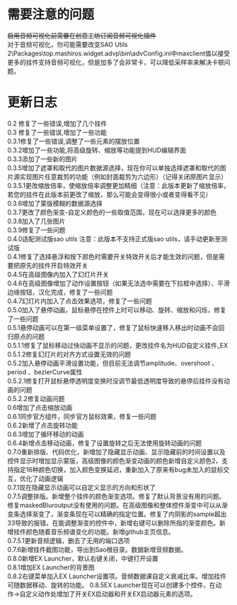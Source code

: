 <h1>需要注意的问题</h1>
<s>启用音频可视化前需要在创意工坊订阅音频可视化插件</s><br>
对于音频可视化，你可能需要改变SAO Utils 2\Packages\top.mashiros.widget.advp\bin\advConfig.ini中maxclient值以接受更多的挂件支持音频可视化，但是加多了会非常卡，可以降低采样率来解决卡顿问题。
<h1>更新日志</h1>
0.2 修复了一些错误,增加了几个挂件<br>
0.3 修复了一些错误,增加了一些功能<br>
0.3.1修复了一些错误,调整了一些元素的摆放位置<br>
0.3.2增加了一些功能,将高级旋转、缩放等功能提到HUD编辑界面<br>
0.3.3添加了一些新的图片<br>
0.3.5增加了遮罩和取代的图片数据源选择，现在你可以单独选择遮罩和取代的图片源实现图片任意裁剪的功能（例如封面裁剪为六边形）（记得关闭原图片显示）<br>
0.3.5.1更改缩放倍率，使缩放倍率调整更加精细（注意：此版本更新了缩放倍率，若您的挂件在此版本前更改了缩放，那么可能会变得很小或者变得看不见）<br>
0.3.6增加了蒙版模糊的数据源选择<br>
0.3.7更改了颜色渐变-自定义颜色的一些取值范围，现在可以选择更多的颜色<br>
0.3.8加入了几张图片<br>
0.3.9修复了一些问题<br>
0.4.0适配测试版sao utils    注意：此版本不支持正式版sao utils，请手动更新至测试版<br>
0.4.1修复了选择悬浮和按下颜色时需要开关特效开关后才能生效的问题，但是需要把原先的挂件开启特效开关<br>
0.4.5在高级图像内加入了幻灯片开关<br>
0.4.6在高级图像增加了动作设置按钮（如果无法选中需要在下拉框中选择）、平滑边缘按钮，汉化完成，修复了一些问题<br>
0.4.7幻灯片内加入了点击效果选项，修复了一些问题<br>
0.5.0加入了悬停动画，鼠标悬停在控件上时可以移动、旋转、缩放和闪烁，修复了一些问题<br>
0.5.1悬停动画可以在第一级菜单设置了，修复了鼠标快速移入移出时动画不会回归原点的问题<br>
0.5.1.1修复了鼠标移动过快动画不显示的问题，更改挂件名为HUD自定义挂件_EX<br>
0.5.1.2修复幻灯片的对齐方式设置无效的问题<br>
0.5.2加入悬停动画平滑设置功能，但目前无法调节amplitude、overshoot 、period 、bezierCurve属性<br>
0.5.2.1修复打开鼠标悬停透明度变换时没调节最低透明度导致的悬停后挂件没有动画的问题<br>
0.5.2.2修复动画问题<br>
0.6增加了点击缩放动画<br>
0.6.1同步官方组件，同步官方鼠标效果，修复一些问题<br>
0.6.2新增了点击旋转功能<br>
0.6.3增加了循环移动的动画<br>
0.6.4新增点击移动动画，修复了设置旋转之后无法使用旋转动画的问题<br>
0.7.0重新排版、代码优化，新增加了隐藏显示动画、显示隐藏前的时间设置以及控件显示时增加显示蒙版，高级图像的颜色渐变动画的颜色新增自定义颜色2，支持指定16种颜色切换，加入颜色变换延迟，重新加入了原来有bug未加入的鼠标交互，优化了动画逻辑<br>
0.7.1现在隐藏显示动画可以自定义显示的方向和形状了<br>
0.7.5调整排版。新增整个挂件的颜色渐变选项。修复了默认背景没有用的问题。修复maskedBluroutput没有使用的问题。在高级图像和整体控件渐变中可以从渐变条选择渐变了，渐变条现在可以精确的指定位置。修复了内阴影的sample超出33导致的报错。在能调整渐变的控件中，新增右键可以删除所指的渐变颜色。新增挂件颜色随着音乐频谱变化的功能。新增github主页信息。<br>
0.7.5.1更新音频逻辑，删去了无用的端口选项<br>
0.7.6新增挂件截图功能，导出到Sao根目录。数据新增音频数据。<br>
0.8.0新增EX Launcher，默认右键关闭，中键打开设置<br>
0.8.1增加EX Launcher的背景图<br>
0.8.2右键菜单加入EX Launcher设置项。音频数据课自定义衰减比率。增加挂件可随数据移动、旋转的功能。
0.8.5EX Launcher现在可以创建多个控件，在动作->自定义动作处增加了开关EX启动器和开关EX启动器元素的选项。